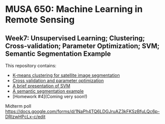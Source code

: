 # MUSA 650: Machine Learning in Remote Sensing

## Week7: Unsupervised Learning; Clustering; Cross-validation; Parameter Optimization; SVM; Semantic Segmentation Example

This repository contains:

- [K-means clustering for satellite image segmentation](PrjB4_Sentinel_Clustering.ipynb)
- [Cross validation and parameter optimization](PrjC2_EuroSat_Classification_CV.ipynb)
- [A brief presentation of SVM](SVM_BriefPres.pdf)
- [A semantic segmentation example](PrjD1_SemanticSeg.ipynb)
- [Homework #4](Coming very soon!)

Midterm poll
https://docs.google.com/forms/d/1NaPh4TQ6LDGJruAZ3kFKSzBfuLQc6p-DRlzwHPcLx-c/edit
